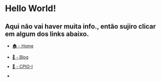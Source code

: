 # Hello World!

## Aqui não vai haver muita info., então sujiro clicar em algum dos links abaixo.

-  [🏠 - Home](https://pi259.github.io/home/)

- [📝 - Blog](https://pi259.github.io/blog/)

- [📡 - CPIO-I](https://pi259.github.io/cpio_i/)

- 